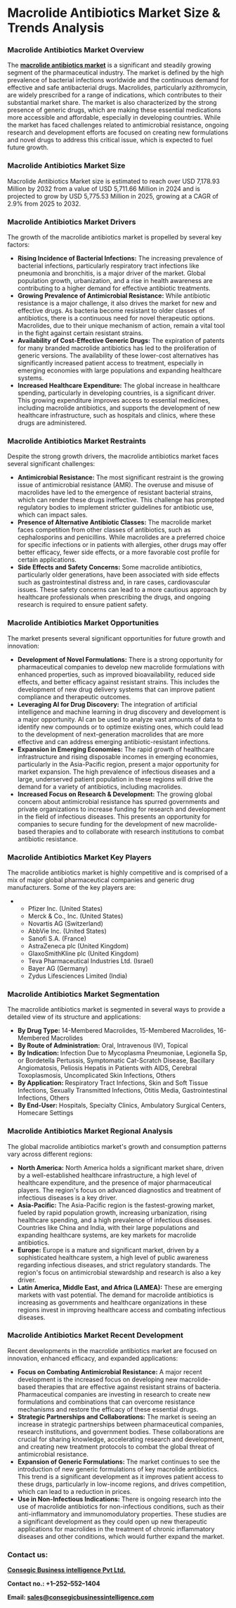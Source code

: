 # Macrolide Antibiotics Market Size & Trends Analysis 
<h3>Macrolide Antibiotics Market Overview</h3>
The <a href="https://www.consegicbusinessintelligence.com/en/request-sample/2484"><strong>macrolide antibiotics market</strong></a> is a significant and steadily growing segment of the pharmaceutical industry. The market is defined by the high prevalence of bacterial infections worldwide and the continuous demand for effective and safe antibacterial drugs. Macrolides, particularly azithromycin, are widely prescribed for a range of indications, which contributes to their substantial market share. The market is also characterized by the strong presence of generic drugs, which are making these essential medications more accessible and affordable, especially in developing countries. While the market has faced challenges related to antimicrobial resistance, ongoing research and development efforts are focused on creating new formulations and novel drugs to address this critical issue, which is expected to fuel future growth.
<h3 class="section-title">Macrolide Antibiotics Market Size</h3>
Macrolide Antibiotics Market size is estimated to reach over USD 7,178.93 Million by 2032 from a value of USD 5,711.66 Million in 2024 and is projected to grow by USD 5,775.53 Million in 2025, growing at a CAGR of 2.9% from 2025 to 2032.
<h3>Macrolide Antibiotics Market Drivers</h3>
The growth of the macrolide antibiotics market is propelled by several key factors:
<ul>
 	<li><b>Rising Incidence of Bacterial Infections:</b> The increasing prevalence of bacterial infections, particularly respiratory tract infections like pneumonia and bronchitis, is a major driver of the market. Global population growth, urbanization, and a rise in health awareness are contributing to a higher demand for effective antibiotic treatments.</li>
 	<li><b>Growing Prevalence of Antimicrobial Resistance:</b> While antibiotic resistance is a major challenge, it also drives the market for new and effective drugs. As bacteria become resistant to older classes of antibiotics, there is a continuous need for novel therapeutic options. Macrolides, due to their unique mechanism of action, remain a vital tool in the fight against certain resistant strains.</li>
 	<li><b>Availability of Cost-Effective Generic Drugs:</b> The expiration of patents for many branded macrolide antibiotics has led to the proliferation of generic versions. The availability of these lower-cost alternatives has significantly increased patient access to treatment, especially in emerging economies with large populations and expanding healthcare systems.</li>
 	<li><b>Increased Healthcare Expenditure:</b> The global increase in healthcare spending, particularly in developing countries, is a significant driver. This growing expenditure improves access to essential medicines, including macrolide antibiotics, and supports the development of new healthcare infrastructure, such as hospitals and clinics, where these drugs are administered.</li>
</ul>
<h3>Macrolide Antibiotics Market Restraints</h3>
Despite the strong growth drivers, the macrolide antibiotics market faces several significant challenges:
<ul>
 	<li><b>Antimicrobial Resistance:</b> The most significant restraint is the growing issue of antimicrobial resistance (AMR). The overuse and misuse of macrolides have led to the emergence of resistant bacterial strains, which can render these drugs ineffective. This challenge has prompted regulatory bodies to implement stricter guidelines for antibiotic use, which can impact sales.</li>
 	<li><b>Presence of Alternative Antibiotic Classes:</b> The macrolide market faces competition from other classes of antibiotics, such as cephalosporins and penicillins. While macrolides are a preferred choice for specific infections or in patients with allergies, other drugs may offer better efficacy, fewer side effects, or a more favorable cost profile for certain applications.</li>
 	<li><b>Side Effects and Safety Concerns:</b> Some macrolide antibiotics, particularly older generations, have been associated with side effects such as gastrointestinal distress and, in rare cases, cardiovascular issues. These safety concerns can lead to a more cautious approach by healthcare professionals when prescribing the drugs, and ongoing research is required to ensure patient safety.</li>
</ul>
<h3>Macrolide Antibiotics Market Opportunities</h3>
The market presents several significant opportunities for future growth and innovation:
<ul>
 	<li><b>Development of Novel Formulations:</b> There is a strong opportunity for pharmaceutical companies to develop new macrolide formulations with enhanced properties, such as improved bioavailability, reduced side effects, and better efficacy against resistant strains. This includes the development of new drug delivery systems that can improve patient compliance and therapeutic outcomes.</li>
 	<li><b>Leveraging AI for Drug Discovery:</b> The integration of artificial intelligence and machine learning in drug discovery and development is a major opportunity. AI can be used to analyze vast amounts of data to identify new compounds or to optimize existing ones, which could lead to the development of next-generation macrolides that are more effective and can address emerging antibiotic-resistant infections.</li>
 	<li><b>Expansion in Emerging Economies:</b> The rapid growth of healthcare infrastructure and rising disposable incomes in emerging economies, particularly in the Asia-Pacific region, present a major opportunity for market expansion. The high prevalence of infectious diseases and a large, underserved patient population in these regions will drive the demand for a variety of antibiotics, including macrolides.</li>
 	<li><b>Increased Focus on Research &amp; Development:</b> The growing global concern about antimicrobial resistance has spurred governments and private organizations to increase funding for research and development in the field of infectious diseases. This presents an opportunity for companies to secure funding for the development of new macrolide-based therapies and to collaborate with research institutions to combat antibiotic resistance.</li>
</ul>
<h3>Macrolide Antibiotics Market Key Players</h3>
The macrolide antibiotics market is highly competitive and is comprised of a mix of major global pharmaceutical companies and generic drug manufacturers. Some of the key players are:
<ul>
 	<li>
<ul>
 	<li>Pfizer Inc. (United States)</li>
 	<li>Merck &amp; Co., Inc. (United States)</li>
 	<li>Novartis AG (Switzerland)</li>
 	<li>AbbVie Inc. (United States)</li>
 	<li>Sanofi S.A. (France)</li>
 	<li>AstraZeneca plc (United Kingdom)</li>
 	<li>GlaxoSmithKline plc (United Kingdom)</li>
 	<li>Teva Pharmaceutical Industries Ltd. (Israel)</li>
 	<li>Bayer AG (Germany)</li>
 	<li>Zydus Lifesciences Limited (India)</li>
</ul>
</li>
</ul>
<h3>Macrolide Antibiotics Market Segmentation</h3>
The macrolide antibiotics market is segmented in several ways to provide a detailed view of its structure and applications:
<ul>
 	<li><strong><b>By Drug Type</b></strong><strong><b>: </b></strong>14-Membered Macrolides, 15-Membered Macrolides, 16-Membered Macrolides</li>
 	<li><strong><b>By Route of Administration</b></strong><strong><b>:</b></strong> Oral, Intravenous (IV), Topical</li>
 	<li><strong><b>By Indication</b></strong><strong><b>: </b></strong>Infection Due to Mycoplasma Pneumoniae, Legionella Sp, or Bordetella Pertussis, Symptomatic Cat-Scratch Disease, Bacillary Angiomatosis, Peliosis Hepatis in Patients with AIDS, Cerebral Toxoplasmosis, Uncomplicated Skin Infections, Others</li>
 	<li><strong><b>By Application</b></strong><strong><b>: </b></strong>Respiratory Tract Infections, Skin and Soft Tissue Infections, Sexually Transmitted Infections, Otitis Media, Gastrointestinal Infections, Others</li>
 	<li><strong><b>By End-User</b></strong><strong><b>: </b></strong>Hospitals, Specialty Clinics, Ambulatory Surgical Centers, Homecare Settings</li>
</ul>
<h3>Macrolide Antibiotics Market Regional Analysis</h3>
The global macrolide antibiotics market's growth and consumption patterns vary across different regions:
<ul>
 	<li><b>North America:</b> North America holds a significant market share, driven by a well-established healthcare infrastructure, a high level of healthcare expenditure, and the presence of major pharmaceutical players. The region's focus on advanced diagnostics and treatment of infectious diseases is a key driver.</li>
 	<li><b>Asia-Pacific:</b> The Asia-Pacific region is the fastest-growing market, fueled by rapid population growth, increasing urbanization, rising healthcare spending, and a high prevalence of infectious diseases. Countries like China and India, with their large populations and expanding healthcare systems, are key markets for macrolide antibiotics.</li>
 	<li><b>Europe:</b> Europe is a mature and significant market, driven by a sophisticated healthcare system, a high level of public awareness regarding infectious diseases, and strict regulatory standards. The region's focus on antimicrobial stewardship and research is also a key driver.</li>
 	<li><b>Latin America, Middle East, and Africa (LAMEA):</b> These are emerging markets with vast potential. The demand for macrolide antibiotics is increasing as governments and healthcare organizations in these regions invest in improving healthcare access and combating infectious diseases.</li>
</ul>
<h3>Macrolide Antibiotics Market Recent Development</h3>
Recent developments in the macrolide antibiotics market are focused on innovation, enhanced efficacy, and expanded applications:
<ul>
 	<li><b>Focus on Combating Antimicrobial Resistance:</b> A major recent development is the increased focus on developing new macrolide-based therapies that are effective against resistant strains of bacteria. Pharmaceutical companies are investing in research to create new formulations and combinations that can overcome resistance mechanisms and restore the efficacy of these essential drugs.</li>
 	<li><b>Strategic Partnerships and Collaborations:</b> The market is seeing an increase in strategic partnerships between pharmaceutical companies, research institutions, and government bodies. These collaborations are crucial for sharing knowledge, accelerating research and development, and creating new treatment protocols to combat the global threat of antimicrobial resistance.</li>
 	<li><b>Expansion of Generic Formulations:</b> The market continues to see the introduction of new generic formulations of key macrolide antibiotics. This trend is a significant development as it improves patient access to these drugs, particularly in low-income regions, and drives competition, which can lead to a reduction in prices.</li>
 	<li><b>Use in Non-Infectious Indications:</b> There is ongoing research into the use of macrolide antibiotics for non-infectious conditions, such as their anti-inflammatory and immunomodulatory properties. These studies are a significant development as they could open up new therapeutic applications for macrolides in the treatment of chronic inflammatory diseases and other conditions, which would further expand the market.</li>
</ul>
<div class="response-footer gap complete">
<h3><strong><b>Contact us:</b></strong></h3>
<a href="https://www.consegicbusinessintelligence.com/"><strong><u><b>Consegic Business intelligence Pvt Ltd.</b></u></strong></a>

<strong><b>Contact no.: +1–252–552–1404</b></strong>

<strong><b>Email: </b></strong><a href="mailto:sales@consegicbusinessintelligence.com"><strong><u><b>sales@consegicbusinessintelligence.com</b></u></strong></a>

</div>
